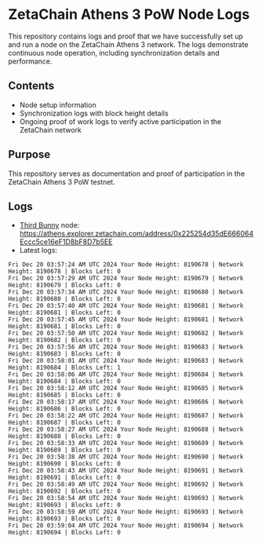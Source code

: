 # ZetaChain Athens 3 PoW Node Logs
This repository contains logs and proof that we have successfully set up and run a node on the ZetaChain Athens 3 network. The logs demonstrate continuous node operation, including synchronization details and performance.

## Contents
- Node setup information
- Synchronization logs with block height details
- Ongoing proof of work logs to verify active participation in the ZetaChain network

## Purpose
This repository serves as documentation and proof of participation in the ZetaChain Athens 3 PoW testnet.

## Logs

- [Third Bunny](https://thirdbunny.xyz/) node: https://athens.explorer.zetachain.com/address/0x225254d35dE666064Eccc5ce16eF1D8bF8D7b5EE
- Latest logs:
```
Fri Dec 20 03:57:24 AM UTC 2024 Your Node Height: 8190678 | Network Height: 8190678 | Blocks Left: 0
Fri Dec 20 03:57:29 AM UTC 2024 Your Node Height: 8190679 | Network Height: 8190679 | Blocks Left: 0
Fri Dec 20 03:57:34 AM UTC 2024 Your Node Height: 8190680 | Network Height: 8190680 | Blocks Left: 0
Fri Dec 20 03:57:40 AM UTC 2024 Your Node Height: 8190681 | Network Height: 8190681 | Blocks Left: 0
Fri Dec 20 03:57:45 AM UTC 2024 Your Node Height: 8190681 | Network Height: 8190681 | Blocks Left: 0
Fri Dec 20 03:57:50 AM UTC 2024 Your Node Height: 8190682 | Network Height: 8190682 | Blocks Left: 0
Fri Dec 20 03:57:56 AM UTC 2024 Your Node Height: 8190683 | Network Height: 8190683 | Blocks Left: 0
Fri Dec 20 03:58:01 AM UTC 2024 Your Node Height: 8190683 | Network Height: 8190684 | Blocks Left: 1
Fri Dec 20 03:58:06 AM UTC 2024 Your Node Height: 8190684 | Network Height: 8190684 | Blocks Left: 0
Fri Dec 20 03:58:12 AM UTC 2024 Your Node Height: 8190685 | Network Height: 8190685 | Blocks Left: 0
Fri Dec 20 03:58:17 AM UTC 2024 Your Node Height: 8190686 | Network Height: 8190686 | Blocks Left: 0
Fri Dec 20 03:58:22 AM UTC 2024 Your Node Height: 8190687 | Network Height: 8190687 | Blocks Left: 0
Fri Dec 20 03:58:27 AM UTC 2024 Your Node Height: 8190688 | Network Height: 8190688 | Blocks Left: 0
Fri Dec 20 03:58:33 AM UTC 2024 Your Node Height: 8190689 | Network Height: 8190689 | Blocks Left: 0
Fri Dec 20 03:58:38 AM UTC 2024 Your Node Height: 8190690 | Network Height: 8190690 | Blocks Left: 0
Fri Dec 20 03:58:43 AM UTC 2024 Your Node Height: 8190691 | Network Height: 8190691 | Blocks Left: 0
Fri Dec 20 03:58:49 AM UTC 2024 Your Node Height: 8190692 | Network Height: 8190692 | Blocks Left: 0
Fri Dec 20 03:58:54 AM UTC 2024 Your Node Height: 8190693 | Network Height: 8190693 | Blocks Left: 0
Fri Dec 20 03:58:59 AM UTC 2024 Your Node Height: 8190693 | Network Height: 8190693 | Blocks Left: 0
Fri Dec 20 03:59:04 AM UTC 2024 Your Node Height: 8190694 | Network Height: 8190694 | Blocks Left: 0
```
